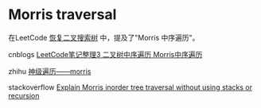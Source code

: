 # Morris traversal

在LeetCode [恢复二叉搜索树](https://leetcode-cn.com/problems/recover-binary-search-tree/solution/hui-fu-er-cha-sou-suo-shu-by-leetcode-solution/) 中，提及了"Morris 中序遍历"。

cnblogs [LeetCode笔记整理3 二叉树中序遍历 Morris中序遍历](https://www.cnblogs.com/xiaoxu-xmy/p/13669850.html)

zhihu [神级遍历——morris](https://zhuanlan.zhihu.com/p/101321696)

stackoverflow [Explain Morris inorder tree traversal without using stacks or recursion](https://stackoverflow.com/questions/5502916/explain-morris-inorder-tree-traversal-without-using-stacks-or-recursion)

